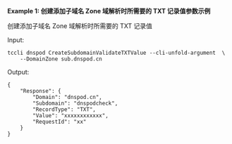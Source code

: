 **Example 1: 创建添加子域名 Zone 域解析时所需要的 TXT 记录值参数示例**

创建添加子域名 Zone 域解析时所需要的 TXT 记录值

Input: 

```
tccli dnspod CreateSubdomainValidateTXTValue --cli-unfold-argument  \
    --DomainZone sub.dnspod.cn
```

Output: 
```
{
    "Response": {
        "Domain": "dnspod.cn",
        "Subdomain": "dnspodcheck",
        "RecordType": "TXT",
        "Value": "xxxxxxxxxxxx",
        "RequestId": "xx"
    }
}
```

